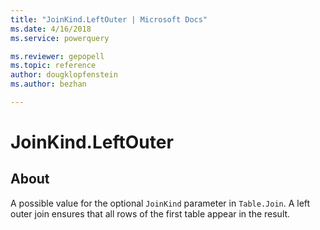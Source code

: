 ```yaml
---
title: "JoinKind.LeftOuter | Microsoft Docs"
ms.date: 4/16/2018
ms.service: powerquery

ms.reviewer: gepopell
ms.topic: reference
author: dougklopfenstein
ms.author: bezhan

---
```

# JoinKind.LeftOuter
## About
A possible value for the optional `JoinKind` parameter in `Table.Join`. A left outer join ensures that all rows of the first table appear in the result.

